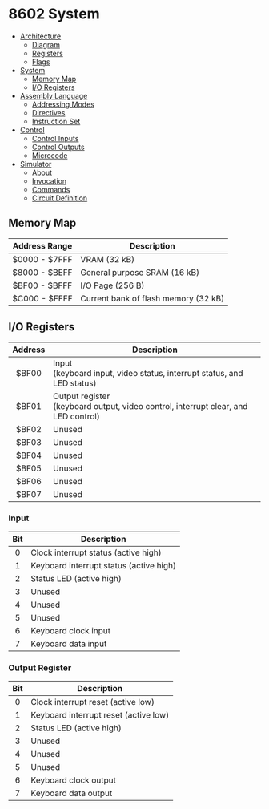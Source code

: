 # 8602 System
- [Architecture](./arch.md)
	- [Diagram](./arch.md#diagram)
	- [Registers](./arch.md#registers)
	- [Flags](./arch.md#flags)
- [System](./system.md)
	- [Memory Map](./system.md#memory-map)
	- [I/O Registers](./system.md#io-registers)
- [Assembly Language](./assembly.md)
	- [Addressing Modes](./assembly.md#addressing-modes)
	- [Directives](./assembly.md#directives)
	- [Instruction Set](./assembly.md#instruction-set)
- [Control](./control.md)
	- [Control Inputs](./control.md#control-inputs)
	- [Control Outputs](./control.md#control-outputs)
	- [Microcode](./control.md#microcode)
- [Simulator](./simulator.md)
	- [About](./simulator.md#about)
	- [Invocation](./simulator.md#invocation)
	- [Commands](./simulator.md#commands)
	- [Circuit Definition](./simulator.md#circuit-definition)

<a name="memory-map"></a>
## Memory Map
| Address Range | Description
| :-----------: | -----------
| $0000 - $7FFF | VRAM (32 kB)
| $8000 - $BEFF | General purpose SRAM (16 kB)
| $BF00 - $BFFF | I/O Page (256 B)
| $C000 - $FFFF | Current bank of flash memory (32 kB)

<a name="io-registers"></a>
## I/O Registers
| Address | Description
| :-----: | -----------
| $BF00   | Input <br> (keyboard input, video status, interrupt status, and LED status)
| $BF01   | Output register <br> (keyboard output, video control, interrupt clear, and LED control)
| $BF02   | Unused
| $BF03   | Unused
| $BF04   | Unused
| $BF05   | Unused
| $BF06   | Unused
| $BF07   | Unused

### Input
| Bit | Description
| :-: | -----------
| 0   | Clock interrupt status (active high)
| 1   | Keyboard interrupt status (active high)
| 2   | Status LED (active high)
| 3   | Unused
| 4   | Unused
| 5   | Unused
| 6   | Keyboard clock input
| 7   | Keyboard data input

### Output Register
| Bit | Description
| :-: | -----------
| 0   | Clock interrupt reset (active low)
| 1   | Keyboard interrupt reset (active low)
| 2   | Status LED (active high)
| 3   | Unused
| 4   | Unused
| 5   | Unused
| 6   | Keyboard clock output
| 7   | Keyboard data output
